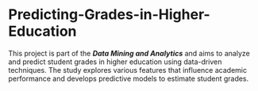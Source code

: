 # Predicting-Grades-in-Higher-Education
This project is part of the ***Data Mining and Analytics*** and aims to analyze and predict student grades in higher education using data-driven techniques. The study explores various features that influence academic performance and develops predictive models to estimate student grades.
